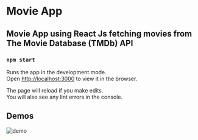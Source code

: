 # Movie App

## Movie App using React Js fetching movies from The Movie Database (TMDb) API

### `npm start`

Runs the app in the development mode.\
Open [http://localhost:3000](http://localhost:3000) to view it in the browser.

The page will reload if you make edits.\
You will also see any lint errors in the console.

## Demos

![demo](https://github.com/mayararaby/Movie-App-React-Js/blob/master/demo%20(2).gif)




